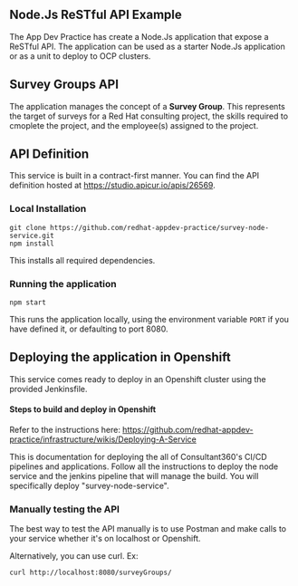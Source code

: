 ## Node.Js ReSTful API Example
The App Dev Practice has create a Node.Js application that expose a ReSTful API.  The application can be used as a starter Node.Js application or as a unit to deploy to OCP clusters.

## Survey Groups API
The application manages the concept of a **Survey Group**.  This represents the target of surveys for a Red Hat consulting project, the skills required to cmoplete the project, and the employee(s) assigned to the project.

## API Definition
This service is built in a contract-first manner.  You can find the API definition hosted at https://studio.apicur.io/apis/26569.

### Local Installation

```
git clone https://github.com/redhat-appdev-practice/survey-node-service.git
npm install
```

This installs all required dependencies.

### Running the application

```
npm start
```

This runs the application locally, using the environment variable `PORT` if you have defined it, or defaulting to port 8080.

## Deploying the application in Openshift

This service comes ready to deploy in an Openshift cluster using the provided Jenkinsfile.


#### Steps to build and deploy in Openshift

Refer to the instructions here: https://github.com/redhat-appdev-practice/infrastructure/wikis/Deploying-A-Service <br/>

This is documentation for deploying the all of Consultant360's CI/CD pipelines and applications. 
Follow all the instructions to deploy the node service and the jenkins pipeline that will manage the build.
You will specifically deploy "survey-node-service".

### Manually testing the API

The best way to test the API manually is to use Postman and make calls to your service whether it's on localhost or Openshift. <br/>

Alternatively, you can use curl. Ex:
```
curl http://localhost:8080/surveyGroups/
```
